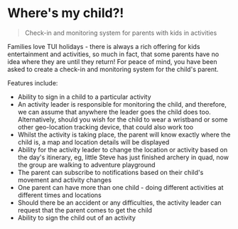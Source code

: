 # Where's my child?!
> Check-in and monitoring system for parents with kids in activities

Families love TUI holidays - there is always a rich offering for kids entertainment and activities, so much in fact, that some parents have no idea where they are until they return! For peace of mind, you have been asked to create a check-in and monitoring system for the child's parent.

Features include:
- Ability to sign in a child to a particular activity
- An activity leader is responsible for monitoring the child, and therefore, we can assume that anywhere the leader goes the child does too. Alternatively, should you wish for the child to wear a wristband or some other geo-location tracking device, that could also work too
- Whilst the activity is taking place, the parent will know exactly where the child is, a map and location details will be displayed
- Ability for the activity leader to change the location or activity based on the day's itinerary, eg, little Steve has just finished archery in quad, now the group are walking to adventure playground
- The parent can subscribe to notifications based on their child's movement and activity changes
- One parent can have more than one child - doing different activities at different times and locations
- Should there be an accident or any difficulties, the activity leader can request that the parent comes to get the child
- Ability to sign the child out of an activity
